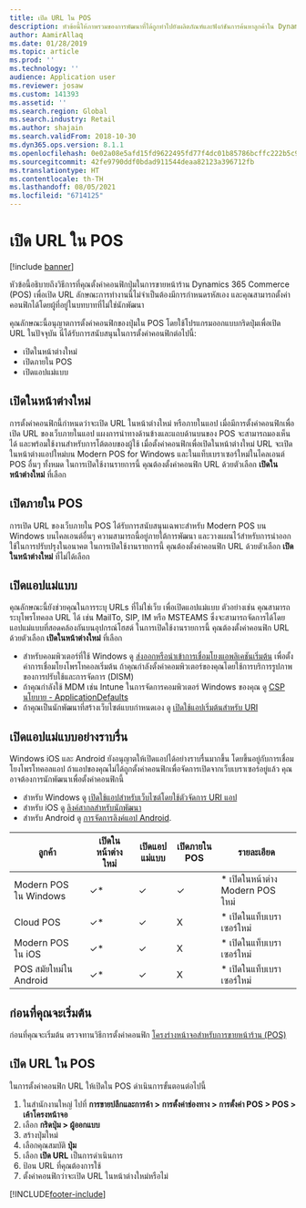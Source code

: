 ```yaml
---
title: เปิด URL ใน POS
description: หัวข้อนี้ให้ภาพรวมของการพัฒนาที่ได้ถูกทำไปยังผลิตภัณฑ์และฟังก์ชันการค้นหาลูกค้าใน Dynamics 365 Commerce
author: AamirAllaq
ms.date: 01/28/2019
ms.topic: article
ms.prod: ''
ms.technology: ''
audience: Application user
ms.reviewer: josaw
ms.custom: 141393
ms.assetid: ''
ms.search.region: Global
ms.search.industry: Retail
ms.author: shajain
ms.search.validFrom: 2018-10-30
ms.dyn365.ops.version: 8.1.1
ms.openlocfilehash: 0e02a08e5afd15fd9622495fd77f4dc01b85786bcffc222b5c979c82a59a6aab
ms.sourcegitcommit: 42fe9790ddf0bdad911544deaa82123a396712fb
ms.translationtype: HT
ms.contentlocale: th-TH
ms.lasthandoff: 08/05/2021
ms.locfileid: "6714125"
---
```

# <a name="open-url-in-pos"></a>เปิด URL ใน POS

[!include [banner](includes/banner.md)]

หัวข้อนี้อธิบายถึงวิธีการที่คุณตั้งค่าคอนฟิกปุ่มในการขายหน้าร้าน Dynamics 365 Commerce (POS) เพื่อเปิด URL ลักษณะการทำงานนี้ไม่จำเป็นต้องมีการกำหนดรหัสเอง และคุณสามารถตั้งค่าคอนฟิกได้โดยผู้ที่อยู่ในบทบาทที่ไม่ใช่นักพัฒนา 

คุณลักษณะนี้อนุญาตการตั้งค่าคอนฟิกของปุ่มใน POS โดยใช้โปรแกรมออกแบบกริดปุ่มเพื่อเปิด URL ในปัจจุบัน นี่ได้รับการสนับสนุนในการตั้งค่าคอนฟิกต่อไปนี้:

- เปิดในหน้าต่างใหม่
- เปิดภายใน POS
- เปิดแอปแม่แบบ

## <a name="open-in-new-window"></a>เปิดในหน้าต่างใหม่

การตั้งค่าคอนฟิกนี้กำหนดว่าจะเปิด URL ในหน้าต่างใหม่ หรือภายในแอป เมื่อมีการตั้งค่าคอนฟิกเพื่อเปิด URL ของเว็บภายในแอป แผงการนำทางด้านข้างและแถบด้านบนของ POS จะสามารถมองเห็นได้ และพร้อมใช้งานสำหรับการโต้ตอบของผู้ใช้ เมื่อตั้งค่าคอนฟิกเพื่อเปิดในหน้าต่างใหม่ URL จะเปิดในหน้าต่างแอปใหม่บน Modern POS for Windows และในแท็บเบราเซอร์ใหม่ในไคลเอนต์ POS อื่นๆ ทั้งหมด ในการเปิดใช้งานรายการนี้ คุณต้องตั้งค่าคอนฟิก URL ด้วยตัวเลือก **เปิดในหน้าต่างใหม่** ที่เลือก

## <a name="open-within-pos"></a>เปิดภายใน POS

การเปิด URL ของเว็บภายใน POS ได้รับการสนับสนุนเฉพาะสำหรับ Modern POS บน Windows บนไคลเอนต์อื่นๆ ความสามารถนี้อยู่ภายใต้การพัฒนา และวางแผนไว้สำหรับการนำออกใช้ในการปรับปรุงในอนาคต ในการเปิดใช้งานรายการนี้ คุณต้องตั้งค่าคอนฟิก URL ด้วยตัวเลือก **เปิดในหน้าต่างใหม่** ที่ไม่ได้เลือก

## <a name="open-a-native-app"></a>เปิดแอปแม่แบบ

คุณลักษณะนี้ยังช่วยคุณในการระบุ URLs ที่ไม่ใช่เว็บ เพื่อเปิดแอปแม่แบบ ตัวอย่างเช่น คุณสามารถระบุโพรโทคอล URL ได้ เช่น MailTo, SIP, IM หรือ MSTEAMS ซึ่งจะสามารถจัดการได้โดยแอปแม่แบบที่สอดคล้องกันบนอุปกรณ์โฮสต์ ในการเปิดใช้งานรายการนี้ คุณต้องตั้งค่าคอนฟิก URL ด้วยตัวเลือก **เปิดในหน้าต่างใหม่** ที่เลือก

- สำหรับคอมพิวเตอร์ที่ใช้ Windows ดู [ส่งออกหรือนำเข้าการเชื่อมโยงแอพลิเคชันเริ่มต้น](/windows-hardware/manufacture/desktop/export-or-import-default-application-associations) เพื่อตั้งค่าการเชื่อมโยงโพรโทคอลเริ่มต้น ถ้าคุณกำลังตั้งค่าคอมพิวเตอร์ของคุณโดยใช้การบริการรูปภาพของการปรับใช้และการจัดการ (DISM)
- ถ้าคุณกำลังใช้ MDM เช่น Intune ในการจัดการคอมพิวเตอร์ Windows ของคุณ ดู [CSP นโยบาย - ApplicationDefaults](/windows/client-management/mdm/policy-csp-applicationdefaults)
- ถ้าคุณเป็นนักพัฒนาที่สร้างเว็บไซต์แบบกำหนดเอง ดู [เปิดใช้แอปเริ่มต้นสำหรับ URI](/windows/uwp/launch-resume/launch-default-app)

## <a name="open-a-native-app-seamlessly"></a>เปิดแอปแม่แบบอย่างราบรื่น

Windows iOS และ Android ยังอนุญาตให้เปิดแอปได้อย่างราบรื่นมากขึ้น โดยขึ้นอยู่กับการเชื่อมโยงโพรโทคอลแอป ถ้าแอปของคุณไม่ได้ถูกตั้งค่าคอนฟิกเพื่อจัดการเปิดจากเว็บเบราเซอร์อยู่แล้ว คุณอาจต้องการนักพัฒนาเพื่อตั้งค่าคอนฟิกนี้

- สำหรับ Windows ดู [เปิดใช้แอปสำหรับเว็บไซต์โดยใช้ตัวจัดการ URI แอป](/windows/uwp/launch-resume/web-to-app-linking)
- สำหรับ iOS ดู [ลิงค์สากลสำหรับนักพัฒนา](https://developer.apple.com/ios/universal-links/)
- สำหรับ Android ดู [การจัดการลิงค์แอป Android](https://developer.android.com/training/app-links/).

| ลูกค้า                | เปิดในหน้าต่างใหม่ | เปิดแอปแม่แบบ | เปิดภายใน POS | รายละเอียด                           |
|-----------------------|--------------------|-----------------|-----------------|-----------------------------------|
| Modern POS ใน Windows | ✓\*                | ✓               | ✓              | \* เปิดในหน้าต่าง Modern POS ใหม่ |
| Cloud POS             | ✓\*                | ✓               | X              | \* เปิดในแท็บเบราเซอร์ใหม่        |
| Modern POS ใน iOS     | ✓\*                | ✓               | X              | \* เปิดในแท็บเบราเซอร์ใหม่        |
| POS สมัยใหม่ใน Android | ✓\*                | ✓               | X              | \* เปิดในแท็บเบราเซอร์ใหม่        |

## <a name="before-you-begin"></a>ก่อนที่คุณจะเริ่มต้น

ก่อนที่คุณจะเริ่มต้น ตรวจทานวิธีการตั้งค่าคอนฟิก [โครงร่างหน้าจอสำหรับการขายหน้าร้าน (POS)](pos-screen-layouts.md)

## <a name="open-url-in-pos"></a>เปิด URL ใน POS

ในการตั้งค่าคอนฟิก URL ให้เปิดใน POS ดำเนินการขั้นตอนต่อไปนี้

1. ในสำนักงานใหญ่ ไปที่ **การขายปลีกและการค้า \> การตั้งค่าช่องทาง \> การตั้งค่า POS \> POS \> เค้าโครงหน้าจอ**
2. เลือก **กริดปุ่ม \> ผู้ออกแบบ**
3. สร้างปุ่มใหม่
4. เลือกคุณสมบัติ **ปุ่ม**
5. เลือก **เปิด URL** เป็นการดำเนินการ
6. ป้อน URL ที่คุณต้องการใช้
7. ตั้งค่าคอนฟิกว่าจะเปิด URL ในหน้าต่างใหม่หรือไม่


[!INCLUDE[footer-include](../includes/footer-banner.md)]
